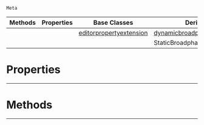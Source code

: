  `Meta`

|Methods|Properties|Base Classes|Derived Classes|
|---|---|---|---|
| | |[editorpropertyextension](https://github.com/ZilchEngine/ZilchDocs/blob/master/code_reference/class_reference/editorpropertyextension.markdown)|[dynamicbroadphasepropertyextension](https://github.com/ZilchEngine/ZilchDocs/blob/master/code_reference/class_reference/dynamicbroadphasepropertyextension.markdown)|
| | | |StaticBroadphasePropertyExtension|


 #  Properties


---  
 #  Methods


---  
 

 